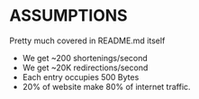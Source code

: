 # ASSUMPTIONS
Pretty much covered in README.md itself

* We get ~200 shortenings/second
* We get ~20K redirections/second
* Each entry occupies 500 Bytes
* 20% of website make 80% of internet traffic.